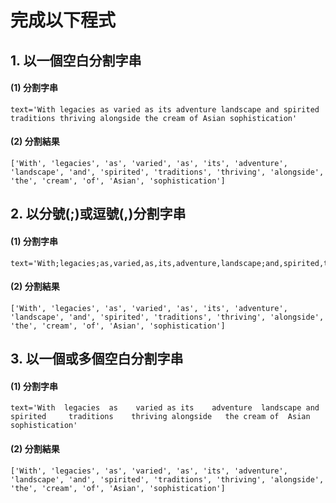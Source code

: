 # 完成以下程式


## 1. 以一個空白分割字串

#### (1) 分割字串
```
text='With legacies as varied as its adventure landscape and spirited traditions thriving alongside the cream of Asian sophistication'
```

#### (2) 分割結果
```
['With', 'legacies', 'as', 'varied', 'as', 'its', 'adventure', 'landscape', 'and', 'spirited', 'traditions', 'thriving', 'alongside', 'the', 'cream', 'of', 'Asian', 'sophistication']
```


## 2. 以分號(;)或逗號(,)分割字串

#### (1) 分割字串
```
text='With;legacies;as,varied,as,its,adventure,landscape;and,spirited,traditions,thriving,alongside,the;cream;of;Asian;sophistication'
```

#### (2) 分割結果
```
['With', 'legacies', 'as', 'varied', 'as', 'its', 'adventure', 'landscape', 'and', 'spirited', 'traditions', 'thriving', 'alongside', 'the', 'cream', 'of', 'Asian', 'sophistication']
```


## 3. 以一個或多個空白分割字串

#### (1) 分割字串
```
text='With  legacies  as    varied as its    adventure  landscape and   spirited     traditions    thriving alongside   the cream of  Asian  sophistication'
```

#### (2) 分割結果
```
['With', 'legacies', 'as', 'varied', 'as', 'its', 'adventure', 'landscape', 'and', 'spirited', 'traditions', 'thriving', 'alongside', 'the', 'cream', 'of', 'Asian', 'sophistication']
```

